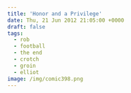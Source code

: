 ```yaml
---
title: 'Honor and a Privilege'
date: Thu, 21 Jun 2012 21:05:00 +0000
draft: false
tags:
  - rob
  - football
  - the end
  - crotch
  - groin
  - elliot
image: /img/comic398.png
---
```


